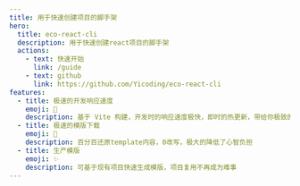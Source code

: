 ```yaml
---
title: 用于快速创建项目的脚手架
hero:
  title: eco-react-cli
  description: 用于快速创建react项目的脚手架
  actions:
    - text: 快速开始
      link: /guide
    - text: github
      link: https://github.com/Yicoding/eco-react-cli
features:
  - title: 极速的开发响应速度
    emoji: 🚀
    description: 基于 Vite 构建，开发时的响应速度极快，即时的热更新，带给你极致的开发体验。
  - title: 极速的模版下载
    emoji: 🎨
    description: 百分百还原template内容，0改写，极大的降低了心智负担
  - title: 生产模版
    emoji: ✨
    description: 可基于现有项目快速生成模版，项目复用不再成为难事
---
```

